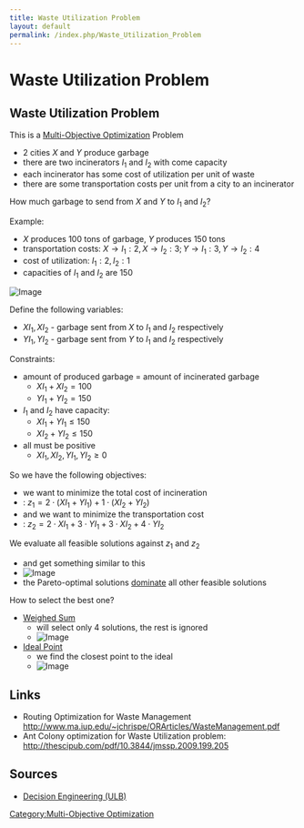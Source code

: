 ```yaml
---
title: Waste Utilization Problem
layout: default
permalink: /index.php/Waste_Utilization_Problem
---
```


# Waste Utilization Problem

## Waste Utilization Problem
This is a [Multi-Objective Optimization](Multi-Objective_Optimization) Problem
- 2 cities $X$ and $Y$ produce garbage
- there are two incinerators $I_1$ and $I_2$ with come capacity
- each incinerator has some cost of utilization per unit of waste
- there are some transportation costs per unit from a city to an incinerator

How much garbage to send from $X$ and $Y$ to $I_1$ and $I_2$?


Example:
- $X$ produces 100 tons of garbage, $Y$ produces 150 tons
- transportation costs: $X \to I_1: 2, X \to I_2: 3; Y \to I_1: 3, Y \to I_2: 4$
- cost of utilization: $I_1: 2, I_2: 1$
- capacities of $I_1$ and $I_2$ are 150

<img src="https://raw.github.com/alexeygrigorev/wiki-figures/master/ulb/de/moo/waste-utilization.png" alt="Image">

Define the following variables:
- $XI_1, XI_2$ - garbage sent from $X$ to $I_1$ and $I_2$ respectively
- $YI_1, YI_2$ - garbage sent from $Y$ to $I_1$ and $I_2$ respectively

Constraints:
- amount of produced garbage = amount of incinerated garbage
  - $XI_1 + XI_2 = 100$
  - $YI_1 + YI_2 = 150$
- $I_1$ and $I_2$ have capacity:
  - $XI_1 + YI_1 \leqslant 150$
  - $XI_2 + YI_2 \leqslant 150$
- all must be positive
  - $XI_1, XI_2, YI_1, YI_2 \geqslant 0$

So we have the following objectives:
- we want to minimize the total cost of incineration
- : $z_1 = 2 \cdot (XI_1 + YI_1) + 1 \cdot (XI_2 + YI_2)$ 
- and we want to minimize the transportation cost
- : $z_2 = 2 \cdot XI_1 + 3 \cdot YI_1 + 3 \cdot XI_2 + 4 \cdot YI_2$ 

We evaluate all feasible solutions against $z_1$ and $z_2$
- and get something similar to this 
- <img src="https://raw.github.com/alexeygrigorev/wiki-figures/master/ulb/de/moo/waste-utilization-solutions.png" alt="Image">
- the Pareto-optimal solutions [dominate](Dominance) all other feasible solutions


How to select the best one?
- [Weighed Sum](Multi-Objective_Optimization_Weighed_Sum)
  - will select only 4 solutions, the rest is ignored
  - <img src="https://raw.github.com/alexeygrigorev/wiki-figures/master/ulb/de/moo/waste-utilization-solutions-weighted-sum.png" alt="Image">
- [Ideal Point](Ideal_Point)
  - we find the closest point to the ideal
  - <img src="https://raw.github.com/alexeygrigorev/wiki-figures/master/ulb/de/moo/ideal-point.png" alt="Image">


## Links
- Routing Optimization for Waste Management http://www.ma.iup.edu/~jchrispe/ORArticles/WasteManagement.pdf
- Ant Colony optimization for Waste Utilization problem: http://thescipub.com/pdf/10.3844/jmssp.2009.199.205 


## Sources
- [Decision Engineering (ULB)](Decision_Engineering_(ULB))

[Category:Multi-Objective Optimization](Category_Multi-Objective_Optimization)